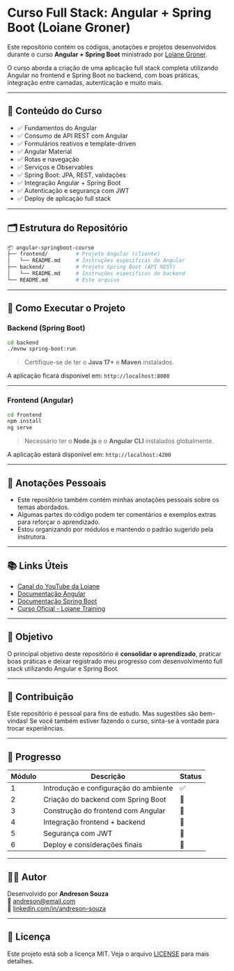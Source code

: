 # Curso Full Stack: Angular + Spring Boot (Loiane Groner)

Este repositório contém os códigos, anotações e projetos desenvolvidos durante o curso **Angular + Spring Boot** ministrado por [Loiane Groner](https://loiane.training/).

O curso aborda a criação de uma aplicação full stack completa utilizando Angular no frontend e Spring Boot no backend, com boas práticas, integração entre camadas, autenticação e muito mais.

---

## 🧠 Conteúdo do Curso

- ✅ Fundamentos do Angular
- ✅ Consumo de API REST com Angular
- ✅ Formulários reativos e template-driven
- ✅ Angular Material
- ✅ Rotas e navegação
- ✅ Serviços e Observables
- ✅ Spring Boot: JPA, REST, validações
- ✅ Integração Angular + Spring Boot
- ✅ Autenticação e segurança com JWT
- ✅ Deploy de aplicação full stack

---

## 🗂 Estrutura do Repositório

```bash
📦 angular-springboot-course
├── frontend/         # Projeto Angular (cliente)
│   └── README.md     # Instruções específicas do Angular
├── backend/          # Projeto Spring Boot (API REST)
│   └── README.md     # Instruções específicas do backend
└── README.md         # Este arquivo
```

---

## 🚀 Como Executar o Projeto

### Backend (Spring Boot)

```bash
cd backend
./mvnw spring-boot:run
```

> Certifique-se de ter o **Java 17+** e **Maven** instalados.

A aplicação ficará disponível em: `http://localhost:8080`

---

### Frontend (Angular)

```bash
cd frontend
npm install
ng serve
```

> Necessário ter o **Node.js** e o **Angular CLI** instalados globalmente.

A aplicação estará disponível em: `http://localhost:4200`

---

## 📝 Anotações Pessoais

- Este repositório também contém minhas anotações pessoais sobre os temas abordados.
- Algumas partes do código podem ter comentários e exemplos extras para reforçar o aprendizado.
- Estou organizando por módulos e mantendo o padrão sugerido pela instrutora.

---

## 📚 Links Úteis

- [Canal do YouTube da Loiane](https://www.youtube.com/user/Loianeg)
- [Documentação Angular](https://angular.io/docs)
- [Documentação Spring Boot](https://spring.io/projects/spring-boot)
- [Curso Oficial - Loiane Training](https://loiane.training/)

---

## 📌 Objetivo

O principal objetivo deste repositório é **consolidar o aprendizado**, praticar boas práticas e deixar registrado meu progresso com desenvolvimento full stack utilizando Angular e Spring Boot.

---

## 🤝 Contribuição

Este repositório é pessoal para fins de estudo. Mas sugestões são bem-vindas! Se você também estiver fazendo o curso, sinta-se à vontade para trocar experiências.

---

## 📅 Progresso

| Módulo | Descrição | Status |
|--------|-----------|--------|
| 1      | Introdução e configuração do ambiente | ✅ |
| 2      | Criação do backend com Spring Boot    | 🔲 |
| 3      | Construção do frontend com Angular    | 🔄 |
| 4      | Integração frontend + backend         | 🔲 |
| 5      | Segurança com JWT                     | 🔲 |
| 6      | Deploy e considerações finais         | 🔲 |

---

## 🧑‍💻 Autor

Desenvolvido por **Andreson Souza**  
📧 andreson@email.com  
🔗 [linkedin.com/in/andreson-souza](https://linkedin.com/in/andreson-souza)

---

## 📝 Licença

Este projeto está sob a licença MIT. Veja o arquivo [LICENSE](LICENSE) para mais detalhes.
